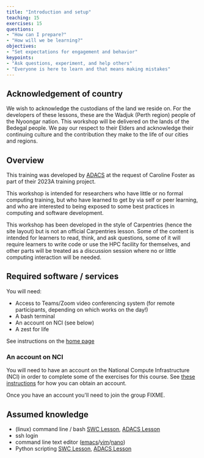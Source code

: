 ```yaml
---
title: "Introduction and setup"
teaching: 15
exercises: 15
questions:
- "How can I prepare?"
- "How will we be learning?"
objectives:
- "Set expectations for engagement and behavior"
keypoints:
- "Ask questions, experiment, and help others"
- "Everyone is here to learn and that means making mistakes"
---
```

## Acknowledgement of country
We wish to acknowledge the custodians of the land we reside on. For the developers of these lessons, these are the Wadjuk (Perth region) people of the Nyoongar nation. This workshop will be delivered on the lands of the Bedegal people.
We pay our respect to their Elders and acknowledge their continuing culture and the contribution they make to the life of our cities and regions. 


## Overview
This training was developed by [ADACS](https://adacs.org.au) at the request of Caroline Foster as part of their 2023A training project.

This workshop is intended for researchers who have little or no formal computing training, but who have learned to get by via self or peer learning, and who are interested to being exposed to some best practices in computing and software development.

This workshop has been developed in the style of Carpentries (hence the site layout) but is not an official Carpentries lesson.
Some of the content is intended for learners to read, think, and ask questions, some of it will require learners to write code or use the HPC facility for themselves, and other parts will be treated as a discussion session where no or little computing interaction will be needed.

## Required software / services
You will need:
- Access to Teams/Zoom video conferencing system (for remote participants, depending on which works on the day!)
- A bash terminal
- An account on NCI  (see below)
- A zest for life

See instructions on the [home page]({{page.root}}#Setup)

### An account on NCI
You will need to have an account on the National Compute Infrastructure (NCI) in order to complete some of the exercises for this course.
See [these instructions](https://my.nci.org.au/mancini/signup/0) for how you can obtain an account.

Once you have an account you'll need to join the group FIXME.

## Assumed knowledge
- (linux) command line / bash [SWC Lesson](https://swcarpentry.github.io/shell-novice/), [ADACS Lesson](https://adacs.org.au/courses/introduction-to-bash/)
- ssh login
- command line text editor ([emacs](https://www.linuxfordevices.com/tutorials/linux/emacs-editor-tutorial)/[vim](https://www.tutorialspoint.com/vim/index.htm#)/[nano](https://www.linuxfordevices.com/tutorials/linux/nano-editor-in-linux))
- Python scripting [SWC Lesson](http://swcarpentry.github.io/python-novice-gapminder/), [ADACS Lesson](https://adacs.org.au/courses/introduction-to-python/)